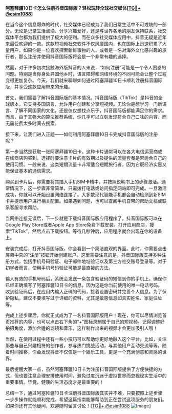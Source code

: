 **阿塞拜疆10日卡怎么注册抖音国际版？轻松玩转全球社交媒体[[TG💪+ @esim1088](https://t.me/s/esim1088)]**

在当今这个信息爆炸的时代，社交媒体已经成为了我们日常生活中不可或缺的一部分。无论是记录生活点滴、分享兴趣爱好，还是与世界各地的朋友保持联系，社交媒体平台都为我们提供了极大的便利。而在众多社交媒体应用中，抖音无疑是近年来最受欢迎的一款。这款短视频社交软件不仅风靡国内，也在国际上迅速积累了大量用户。如果你是一位喜欢探索新鲜事物的人，或者是一名对海外文化感兴趣的旅行者，那么注册并使用抖音国际版将会是一个非常有趣的选择。

然而，对于许多初次接触海外版抖音的人来说，“如何注册”可能是一个令人困惑的问题。特别是当你身处异国他乡时，语言障碍和网络环境的不同可能会让整个过程变得更加复杂。今天，我们就来聊聊如何通过阿塞拜疆10日卡顺利注册抖音国际版，并享受这款应用带来的乐趣。

首先，我们需要了解抖音国际版的基本情况。抖音国际版（TikTok）是抖音的全球版本，它支持多国语言，允许用户创建和分享短视频。无论你是想学习一门新语言、了解不同国家的文化，还是仅仅想找点乐子，抖音国际版都能满足你的需求。而且，由于其强大的算法推荐系统，你几乎可以立刻发现符合自己口味的内容，而无需花费太多时间去搜索。

接下来，让我们进入正题——如何利用阿塞拜疆10日卡完成抖音国际版的注册呢？

第一步当然是获取一张阿塞拜疆10日卡。这种卡片通常可以在各大电信运营商或在线商店购买到。选择时要注意卡片的有效期以及提供的流量套餐是否适合自己的使用习惯。一般来说，这类短期流量卡非常适合短期旅行者，因为它既经济实惠又能保证基本的通信需求。

购买到卡片后，你需要将其插入手机SIM卡槽中，并按照说明书上的步骤激活。通常情况下，这一步骤非常简单，只需拨打电话或访问指定网站即可完成。一旦激活成功，你就可以开始设置网络连接了。大多数现代智能手机都会自动检测到新SIM卡并提示用户进行相关配置。如果遇到问题，也可以查阅手机自带的帮助文档或联系客服寻求帮助。

当网络连接无误后，下一步就是下载抖音国际版应用程序了。抖音国际版可以在Google Play Store或者Apple App Store免费下载安装。打开应用商店，搜索“TikTok”，然后点击下载按钮。等待几秒钟后，应用程序就会出现在你的设备上。

安装完成后，打开抖音国际版，你会看到一个简洁直观的界面。此时，你需要点击屏幕中央的“注册”按钮开始创建账户。这里需要注意的是，抖音国际版支持多种注册方式，包括手机号码验证、电子邮件地址验证以及第三方社交账号登录等。对于初学者而言，使用手机号码验证可能是最直接的方法。

输入有效的手机号码后，系统会发送一条包含验证码的短信到你的手机上。确保你已经正确填写了阿塞拜疆10日卡的信息，因为这是你当前使用的唯一电话号码。收到验证码后，在应用内输入正确的代码，接着设置密码并完善个人信息。为了保护隐私，建议不要填写过于详细的资料，尤其是敏感信息如真实姓名、家庭住址等。

完成上述步骤后，你就正式成为了一名抖音国际版用户！现在，你可以尽情浏览首页推荐的内容，也可以点击右下角的“+”图标录制属于自己的短视频。记得调整好拍摄角度，添加合适的滤镜和音乐，这样制作出来的视频才会更加吸引人哦！

当然，在使用过程中还有一些小技巧可以帮助你更好地融入这个平台。比如，关注那些与自己兴趣相符的创作者，参与热门挑战活动，与其他用户互动交流等等。随着时间推移，你会发现抖音不仅仅是一个娱乐工具，更是一个充满创意和灵感的世界。

最后提醒大家一点，虽然阿塞拜疆10日卡为注册抖音国际版提供了方便快捷的方式，但也要注意合理安排使用时间，避免过度沉迷于虚拟世界而忽视现实生活中的重要事情。毕竟，健康的生活态度才是最重要的！

总结一下，通过阿塞拜疆10日卡注册抖音国际版其实并不难，只要按照上述步骤一步步操作就能顺利完成。希望这篇指南能够帮助到正在尝试这项服务的朋友们。如果你还有其他疑问，欢迎随时留言讨论！[[TG💪+ @esim1088](https://t.me/s/esim1088) ![Image](https://i.postimg.cc/4NQfJmqS/Snipaste-2025-05-13-00-14-12.png)]